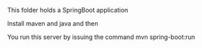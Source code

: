This folder holds a SpringBoot application

Install maven and java and then

You run this server by issuing the command
  mvn spring-boot:run
